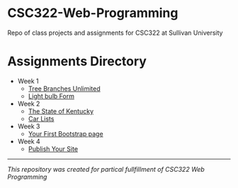 # CSC322-Web-Programming
Repo of class projects and assignments for CSC322 at Sullivan University

# Assignments Directory
* Week 1
  * [Tree Branches Unlimited](https://github.com/BrandonLaDuke/CSC322-Web-Programming/tree/main/assignments/week1/treebranchesunlimited)
  * [Light bulb Form](https://github.com/BrandonLaDuke/CSC322-Web-Programming/tree/main/assignments/week1/lightbulbform)
* Week 2
  * [The State of Kentucky](https://github.com/BrandonLaDuke/CSC322-Web-Programming/tree/main/assignments/week2/state-of-ky)
  * [Car Lists](https://github.com/BrandonLaDuke/CSC322-Web-Programming/tree/main/assignments/week2/car-lists)
* Week 3
  * [Your First Bootstrap page](https://github.com/BrandonLaDuke/CSC322-Web-Programming/tree/main/assignments/week3/assn0301)
* Week 4
  * [Publish Your Site](https://brandonladuke.github.io/CSC322-Web-Programming/)
---

*This repository was created for partical fullfillment of CSC322 Web Programming*

